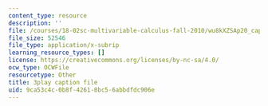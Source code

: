 ```yaml
---
content_type: resource
description: ''
file: /courses/18-02sc-multivariable-calculus-fall-2010/wu8kXZSAp20_captions.vtt
file_size: 52546
file_type: application/x-subrip
learning_resource_types: []
license: https://creativecommons.org/licenses/by-nc-sa/4.0/
ocw_type: OCWFile
resourcetype: Other
title: 3play caption file
uid: 9ca53c4c-0b8f-4261-8bc5-6abbdfdc906e
---
```

